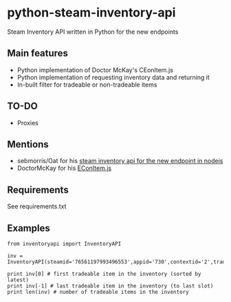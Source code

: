 # python-steam-inventory-api
Steam Inventory API written in Python for the new endpoints

## Main features
- Python implementation of Doctor McKay's CEonItem.js
- Python implementation of requesting inventory data and returning it
- In-built filter for tradeable or non-tradeable items

## TO-DO
- Proxies

## Mentions
- sebmorris/Oat for his [steam inventory api for the new endpoint in nodejs](https://github.com/sebmorris/steam-inventory-api/)
- DoctorMcKay for his [EConItem.js](https://github.com/sebmorris/steam-inventory-api/blob/master/CEconItem.js)

## Requirements
See requirements.txt
 

## Examples
```
from inventoryapi import InventoryAPI

inv = InventoryAPI(steamid='76561197993496553',appid='730',contextid='2',tradeableOnly=True).getItems()

print inv[0] # first tradeable item in the inventory (sorted by latest)
print inv[-1] # last tradeable item in the inventory (to last slot)
print len(inv) # number of tradeable items in the inventory
```
